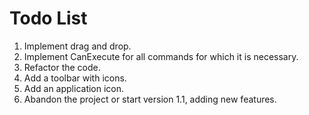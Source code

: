 Todo List
==
1. Implement drag and drop.
2. Implement CanExecute for all commands for which it is necessary.
3. Refactor the code.
4. Add a toolbar with icons.
5. Add an application icon.
6. Abandon the project or start version 1.1, adding new features.
